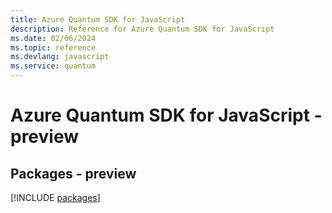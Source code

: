 ```yaml
---
title: Azure Quantum SDK for JavaScript
description: Reference for Azure Quantum SDK for JavaScript
ms.date: 02/06/2024
ms.topic: reference
ms.devlang: javascript
ms.service: quantum
---
```

# Azure Quantum SDK for JavaScript - preview
## Packages - preview
[!INCLUDE [packages](quantum-index.md)]